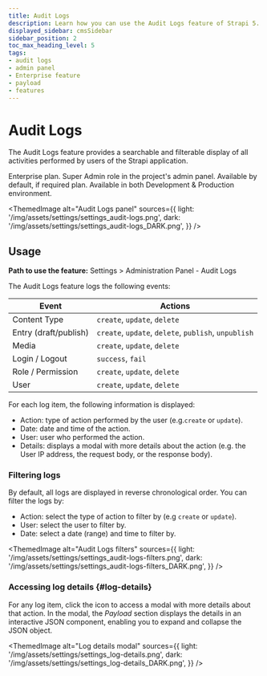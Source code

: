 ```yaml
---
title: Audit Logs
description: Learn how you can use the Audit Logs feature of Strapi 5.
displayed_sidebar: cmsSidebar
sidebar_position: 2
toc_max_heading_level: 5
tags:
- audit logs
- admin panel
- Enterprise feature
- payload
- features
---
```


# Audit Logs
<EnterpriseBadge />

The Audit Logs feature provides a searchable and filterable display of all activities performed by users of the Strapi application.

<IdentityCard>
  <IdentityCardItem icon="credit-card" title="Plan">Enterprise plan.</IdentityCardItem>
  <IdentityCardItem icon="user" title="Role & permission">Super Admin role in the project's admin panel.</IdentityCardItem>
  <IdentityCardItem icon="toggle-right" title="Activation">Available by default, if required plan.</IdentityCardItem>
  <IdentityCardItem icon="desktop" title="Environment">Available in both Development & Production environment.</IdentityCardItem>
</IdentityCard>

<ThemedImage
  alt="Audit Logs panel"
  sources={{
    light: '/img/assets/settings/settings_audit-logs.png',
    dark: '/img/assets/settings/settings_audit-logs_DARK.png',
  }}
/>

## Usage

**Path to use the feature:** <Icon name="gear-six" /> Settings > Administration Panel - Audit Logs

The Audit Logs feature logs the following events:

| Event | Actions |
| --- | --- |
| Content Type | `create`, `update`, `delete` |
| Entry (draft/publish) | `create`, `update`, `delete`, `publish`, `unpublish` |
| Media | `create`, `update`, `delete` |
| Login / Logout | `success`, `fail` |
| Role / Permission | `create`, `update`, `delete` |
| User | `create`, `update`, `delete` |

For each log item, the following information is displayed:

- Action: type of action performed by the user (e.g.`create` or `update`).
- Date: date and time of the action.
- User: user who performed the action.
- Details: displays a modal with more details about the action (e.g. the User IP address, the request body, or the response body).


### Filtering logs

By default, all logs are displayed in reverse chronological order. You can filter the logs by:

- Action: select the type of action to filter by (e.g `create` or `update`).
- User: select the user to filter by.
- Date: select a date (range) and time to filter by.

<ThemedImage
  alt="Audit Logs filters"
  sources={{
    light: '/img/assets/settings/settings_audit-logs-filters.png',
    dark: '/img/assets/settings/settings_audit-logs-filters_DARK.png',
  }}
/>

### Accessing log details {#log-details}

For any log item, click the <Icon name="eye" /> icon to access a modal with more details about that action. In the modal, the *Payload* section displays the details in an interactive JSON component, enabling you to expand and collapse the JSON object.

<ThemedImage
  alt="Log details modal"
  sources={{
    light: '/img/assets/settings/settings_log-details.png',
    dark: '/img/assets/settings/settings_log-details_DARK.png',
  }}
/>
